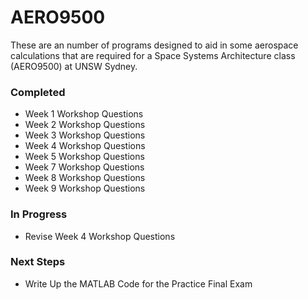 # AERO9500

These are an number of programs designed to aid in some aerospace calculations that are required for a Space Systems Architecture class (AERO9500) at UNSW Sydney.

### Completed
- Week 1 Workshop Questions
- Week 2 Workshop Questions
- Week 3 Workshop Questions
- Week 4 Workshop Questions
- Week 5 Workshop Questions
- Week 7 Workshop Questions
- Week 8 Workshop Questions
- Week 9 Workshop Questions

### In Progress
- Revise Week 4 Workshop Questions

### Next Steps
- Write Up the MATLAB Code for the Practice Final Exam
